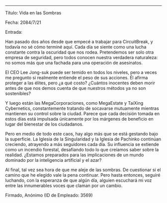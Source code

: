 
---

Título: Vida en las Sombras

Fecha: 2084/7/21

Entrada:

Han pasado dos años desde que empecé a trabajar para CircuitBreak, y todavía no sé cómo terminé aquí. Cada día se siente como una lucha constante contra la oscuridad que nos rodea. Pretendemos ser solo otra empresa de seguridad, pero todos conocen nuestra verdadera naturaleza: no somos más que una fachada para una operación de asesinatos.

El CEO Lee Jong-suk puede ser temido en todos los niveles, pero a veces me pregunto si realmente entiende el peso de sus acciones. Él afirma proteger a las élites, pero ¿a qué costo? ¿Cuántos inocentes deben morir antes de que nos demos cuenta de que nuestros métodos ya no son sostenibles?

Y luego están las MegaCorporaciones, como MegaEstate y TaiXing Cybernetics, constantemente tratando de socavarse mutuamente mientras mantienen su control sobre la ciudad. Parece que cada decisión tomada en estos días está impulsada únicamente por los márgenes de beneficio en lugar del bienestar de los ciudadanos.

Pero en medio de todo este caos, hay algo más que se está gestando bajo la superficie. La Iglesia de la Singularidad y la Iglesia de Pachinko continúan creciendo, atrayendo a más seguidores cada día. Su influencia se extiende como un incendio forestal, desafiando todo lo que creíamos saber sobre la realidad. ¿Estamos preparados para las implicaciones de un mundo dominado por la inteligencia artificial y el azar?

Al final, tal vez sea hora de que me aleje de las sombras. De cuestionar si el camino que he elegido vale la pena continuar. Pero hasta entonces, seguiré luchando, con la esperanza de que algún día, alguien escuchará mi voz entre las innumerables voces que claman por un cambio.

Firmado, Anónimo (ID de Empleado: 3569)
